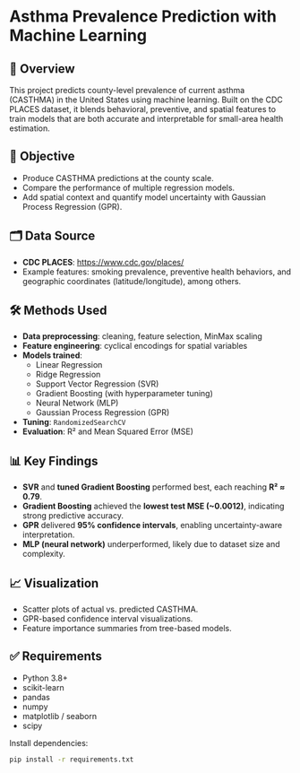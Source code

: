 # Asthma Prevalence Prediction with Machine Learning

## 📌 Overview
This project predicts county-level prevalence of current asthma (CASTHMA) in the United States using machine learning. Built on the CDC PLACES dataset, it blends behavioral, preventive, and spatial features to train models that are both accurate and interpretable for small-area health estimation.

## 🧠 Objective
- Produce CASTHMA predictions at the county scale.
- Compare the performance of multiple regression models.
- Add spatial context and quantify model uncertainty with Gaussian Process Regression (GPR).

## 🗂️ Data Source
- **CDC PLACES**: <https://www.cdc.gov/places/>
- Example features: smoking prevalence, preventive health behaviors, and geographic coordinates (latitude/longitude), among others.

## 🛠️ Methods Used
- **Data preprocessing**: cleaning, feature selection, MinMax scaling  
- **Feature engineering**: cyclical encodings for spatial variables  
- **Models trained**:
  - Linear Regression
  - Ridge Regression
  - Support Vector Regression (SVR)
  - Gradient Boosting (with hyperparameter tuning)
  - Neural Network (MLP)
  - Gaussian Process Regression (GPR)
- **Tuning**: `RandomizedSearchCV`  
- **Evaluation**: R² and Mean Squared Error (MSE)

## 📊 Key Findings
- **SVR** and **tuned Gradient Boosting** performed best, each reaching **R² ≈ 0.79**.
- **Gradient Boosting** achieved the **lowest test MSE (~0.0012)**, indicating strong predictive accuracy.
- **GPR** delivered **95% confidence intervals**, enabling uncertainty-aware interpretation.
- **MLP (neural network)** underperformed, likely due to dataset size and complexity.

## 📈 Visualization
- Scatter plots of actual vs. predicted CASTHMA.
- GPR-based confidence interval visualizations.
- Feature importance summaries from tree-based models.

## ✅ Requirements
- Python 3.8+
- scikit-learn
- pandas
- numpy
- matplotlib / seaborn
- scipy

Install dependencies:
```bash
pip install -r requirements.txt
